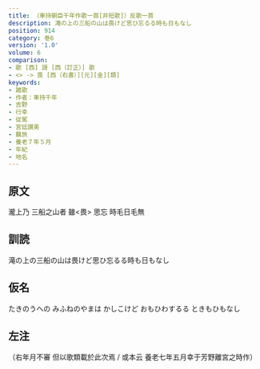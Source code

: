 ```yaml
---
title: （車持朝臣千年作歌一首[并短歌]）反歌一首
description: 滝の上の三船の山は畏けど思ひ忘るる時も日もなし
position: 914
category: 巻6
version: '1.0'
volume: 6
comparison:
- 歌 [西] 謌 [西（訂正）] 歌
- <> -> 畏 [西（右書）][元][金][類]
keywords:
- 雑歌
- 作者：車持千年
- 吉野
- 行幸
- 従駕
- 宮廷讃美
- 羈旅
- 養老７年５月
- 年紀
- 地名
---
```


## 原文

瀧上乃 三船之山者 雖<畏> 思忘 時毛日毛無

## 訓読

滝の上の三船の山は畏けど思ひ忘るる時も日もなし

## 仮名

たきのうへの みふねのやまは かしこけど おもひわするる ときもひもなし

## 左注

（右年月不審 但以歌類載於此次焉 / 或本云 養老七年五月幸于芳野離宮之時作）
